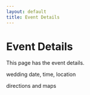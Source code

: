 ```yaml
---
layout: default
title: Event Details
---
```

# Event Details

This page has the event details.

wedding date, time, location

directions and maps
